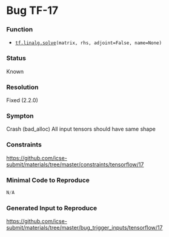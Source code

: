 # Bug TF-17
### Function
* [`tf.linalg.solve`](https://www.tensorflow.org/versions/r2.1/api_docs/python/tf/linalg/solve)`(matrix, rhs, adjoint=False, name=None)`
### Status
Known
### Resolution
Fixed (2.2.0)
### Sympton
Crash (bad_alloc)
All input tensors should have same shape
### Constraints
https://github.com/icse-submit/materials/tree/master/constraints/tensorflow/17
### Minimal Code to Reproduce
~~~python
N/A
~~~
### Generated Input to Reproduce
https://github.com/icse-submit/materials/tree/master/bug_trigger_inputs/tensorflow/17
